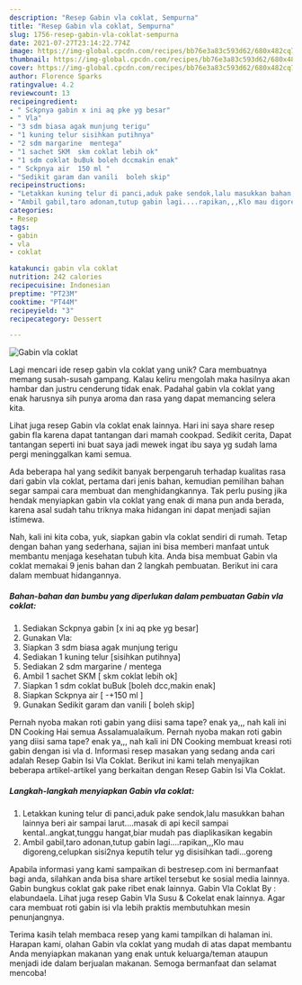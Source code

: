 ```yaml
---
description: "Resep Gabin vla coklat, Sempurna"
title: "Resep Gabin vla coklat, Sempurna"
slug: 1756-resep-gabin-vla-coklat-sempurna
date: 2021-07-27T23:14:22.774Z
image: https://img-global.cpcdn.com/recipes/bb76e3a83c593d62/680x482cq70/gabin-vla-coklat-foto-resep-utama.jpg
thumbnail: https://img-global.cpcdn.com/recipes/bb76e3a83c593d62/680x482cq70/gabin-vla-coklat-foto-resep-utama.jpg
cover: https://img-global.cpcdn.com/recipes/bb76e3a83c593d62/680x482cq70/gabin-vla-coklat-foto-resep-utama.jpg
author: Florence Sparks
ratingvalue: 4.2
reviewcount: 13
recipeingredient:
- " Sckpnya gabin x ini aq pke yg besar"
- " Vla"
- "3 sdm biasa agak munjung terigu"
- "1 kuning telur sisihkan putihnya"
- "2 sdm margarine  mentega"
- "1 sachet SKM  skm coklat lebih ok"
- "1 sdm coklat buBuk boleh dccmakin enak"
- " Sckpnya air  150 ml "
- "Sedikit garam dan vanili  boleh skip"
recipeinstructions:
- "Letakkan kuning telur di panci,aduk pake sendok,lalu masukkan bahan lainnya beri air sampai larut....masak di api kecil sampai kental..angkat,tunggu hangat,biar mudah pas diaplikasikan kegabin"
- "Ambil gabil,taro adonan,tutup gabin lagi....rapikan,,,Klo mau digoreng,celupkan sisi2nya keputih telur yg disisihkan tadi...goreng"
categories:
- Resep
tags:
- gabin
- vla
- coklat

katakunci: gabin vla coklat 
nutrition: 242 calories
recipecuisine: Indonesian
preptime: "PT23M"
cooktime: "PT44M"
recipeyield: "3"
recipecategory: Dessert

---
```



![Gabin vla coklat](https://img-global.cpcdn.com/recipes/bb76e3a83c593d62/680x482cq70/gabin-vla-coklat-foto-resep-utama.jpg)

Lagi mencari ide resep gabin vla coklat yang unik? Cara membuatnya memang susah-susah gampang. Kalau keliru mengolah maka hasilnya akan hambar dan justru cenderung tidak enak. Padahal gabin vla coklat yang enak harusnya sih punya aroma dan rasa yang dapat memancing selera kita.

Lihat juga resep Gabin vla coklat enak lainnya. Hari ini saya share resep gabin fla karena dapat tantangan dari mamah cookpad. Sedikit cerita, Dapat tantangan seperti ini buat saya jadi mewek ingat ibu saya yg sudah lama pergi meninggalkan kami semua.

Ada beberapa hal yang sedikit banyak berpengaruh terhadap kualitas rasa dari gabin vla coklat, pertama dari jenis bahan, kemudian pemilihan bahan segar sampai cara membuat dan menghidangkannya. Tak perlu pusing jika hendak menyiapkan gabin vla coklat yang enak di mana pun anda berada, karena asal sudah tahu triknya maka hidangan ini dapat menjadi sajian istimewa.


Nah, kali ini kita coba, yuk, siapkan gabin vla coklat sendiri di rumah. Tetap dengan bahan yang sederhana, sajian ini bisa memberi manfaat untuk membantu menjaga kesehatan tubuh kita. Anda bisa membuat Gabin vla coklat memakai 9 jenis bahan dan 2 langkah pembuatan. Berikut ini cara dalam membuat hidangannya.

<!--inarticleads1-->

##### Bahan-bahan dan bumbu yang diperlukan dalam pembuatan Gabin vla coklat:

1. Sediakan  Sckpnya gabin [x ini aq pke yg besar]
1. Gunakan  Vla:
1. Siapkan 3 sdm biasa agak munjung terigu
1. Sediakan 1 kuning telur [sisihkan putihnya]
1. Sediakan 2 sdm margarine / mentega
1. Ambil 1 sachet SKM [ skm coklat lebih ok]
1. Siapkan 1 sdm coklat buBuk [boleh dcc,makin enak]
1. Siapkan  Sckpnya air [ -+150 ml ]
1. Gunakan Sedikit garam dan vanili [ boleh skip]


Pernah nyoba makan roti gabin yang diisi sama tape? enak ya,,, nah kali ini DN Cooking Hai semua Assalamualaikum. Pernah nyoba makan roti gabin yang diisi sama tape? enak ya,,, nah kali ini DN Cooking membuat kreasi roti gabin dengan isi vla d. Informasi resep masakan yang sedang anda cari adalah Resep Gabin Isi Vla Coklat. Berikut ini kami telah menyajikan beberapa artikel-artikel yang berkaitan dengan Resep Gabin Isi Vla Coklat. 

<!--inarticleads2-->

##### Langkah-langkah menyiapkan Gabin vla coklat:

1. Letakkan kuning telur di panci,aduk pake sendok,lalu masukkan bahan lainnya beri air sampai larut....masak di api kecil sampai kental..angkat,tunggu hangat,biar mudah pas diaplikasikan kegabin
1. Ambil gabil,taro adonan,tutup gabin lagi....rapikan,,,Klo mau digoreng,celupkan sisi2nya keputih telur yg disisihkan tadi...goreng


Apabila informasi yang kami sampaikan di bestresep.com ini bermanfaat bagi anda, silahkan anda bisa share artikel tersebut ke sosial media lainnya. Gabin bungkus coklat gak pake ribet enak lainnya. Gabin Vla Coklat By : elabundaela. Lihat juga resep Gabin Vla Susu &amp; Cokelat enak lainnya. Agar cara membuat roti gabin isi vla lebih praktis membutuhkan mesin penunjangnya. 

Terima kasih telah membaca resep yang kami tampilkan di halaman ini. Harapan kami, olahan Gabin vla coklat yang mudah di atas dapat membantu Anda menyiapkan makanan yang enak untuk keluarga/teman ataupun menjadi ide dalam berjualan makanan. Semoga bermanfaat dan selamat mencoba!
